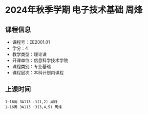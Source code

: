 # 2024年秋季学期 电子技术基础 周烽






## 课程信息

- 课程号：EE2001.01
- 学分：4
- 教学类型：理论课
- 开课单位：信息科学技术学院
- 课程类别：专业基础
- 课程层次：本科计划内课程

## 上课时间

```
1~16周 3A113 :1(1,2) 周烽
1~16周 3A113 :3(3,4,5) 周烽
```

